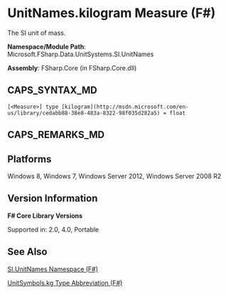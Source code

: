 # UnitNames.kilogram Measure (F#)

The SI unit of mass.

**Namespace/Module Path**: Microsoft.FSharp.Data.UnitSystems.SI.UnitNames

**Assembly**: FSharp.Core (in FSharp.Core.dll)


## CAPS_SYNTAX_MD

```
[<Measure>] type [kilogram](http://msdn.microsoft.com/en-us/library/cedabb88-38e8-483a-8322-98f035d282a5) = float
```

## CAPS_REMARKS_MD

## Platforms
Windows 8, Windows 7, Windows Server 2012, Windows Server 2008 R2


## Version Information
**F# Core Library Versions**

Supported in: 2.0, 4.0, Portable




## See Also
[SI.UnitNames Namespace &#40;F&#35;&#41;](SI.UnitNames+Namespace+%28F%23%29.md)

[UnitSymbols.kg Type Abbreviation (F#)](http://msdn.microsoft.com/en-us/library/954c017d-f4c6-4bb2-997d-0ef1d6c8405d)

